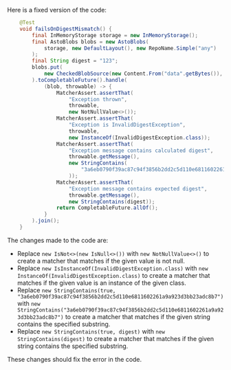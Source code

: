 Here is a fixed version of the code:
```java
    @Test
    void failsOnDigestMismatch() {
        final InMemoryStorage storage = new InMemoryStorage();
        final AstoBlobs blobs = new AstoBlobs(
            storage, new DefaultLayout(), new RepoName.Simple("any")
        );
        final String digest = "123";
        blobs.put(
            new CheckedBlobSource(new Content.From("data".getBytes()), new Digest.Sha256(digest))
        ).toCompletableFuture().handle(
            (blob, throwable) -> {
                MatcherAssert.assertThat(
                    "Exception thrown",
                    throwable,
                    new NotNullValue<>());
                MatcherAssert.assertThat(
                    "Exception is InvalidDigestException",
                    throwable,
                    new InstanceOf(InvalidDigestException.class));
                MatcherAssert.assertThat(
                    "Exception message contains calculated digest",
                    throwable.getMessage(),
                    new StringContains(
                        "3a6eb0790f39ac87c94f3856b2dd2c5d110e6811602261a9a923d3bb23adc8b7"
                    ));
                MatcherAssert.assertThat(
                    "Exception message contains expected digest",
                    throwable.getMessage(),
                    new StringContains(digest));
                return CompletableFuture.allOf();
            }
        ).join();
    }
```
The changes made to the code are:

* Replace `new IsNot<>(new IsNull<>())` with `new NotNullValue<>()` to create a matcher that matches if the given value is not null.
* Replace `new IsInstanceOf(InvalidDigestException.class)` with `new InstanceOf(InvalidDigestException.class)` to create a matcher that matches if the given value is an instance of the given class.
* Replace `new StringContains(true, "3a6eb0790f39ac87c94f3856b2dd2c5d110e6811602261a9a923d3bb23adc8b7")` with `new StringContains("3a6eb0790f39ac87c94f3856b2dd2c5d110e6811602261a9a923d3bb23adc8b7")` to create a matcher that matches if the given string contains the specified substring.
* Replace `new StringContains(true, digest)` with `new StringContains(digest)` to create a matcher that matches if the given string contains the specified substring.

These changes should fix the error in the code.
